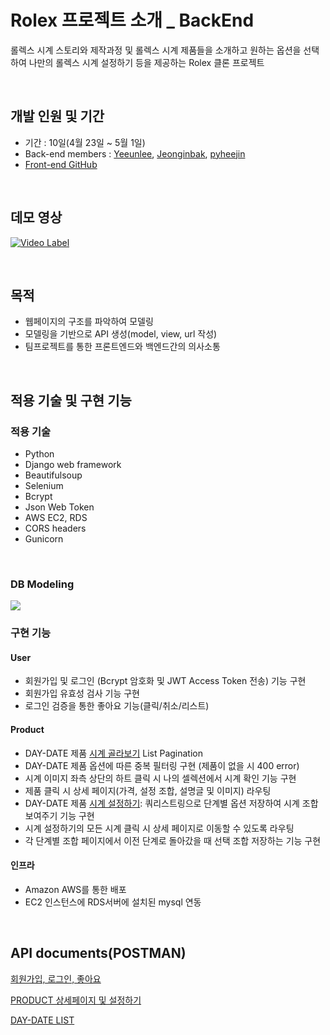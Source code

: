 # Rolex 프로젝트 소개 _ BackEnd

롤렉스 시계 스토리와 제작과정 및 롤렉스 시계 제품들을 소개하고 원하는 옵션을 선택하여 나만의 롤렉스 시계 설정하기 등을 제공하는 Rolex 클론 프로젝트

<br>

## 개발 인원 및  기간

- 기간 : 10일(4월 23일 ~ 5월 1일)
- Back-end members : [Yeeunlee](https://github.com/yenilee), [Jeonginbak](https://github.com/Jeonginbak), [pyheejin](https://github.com/pyheejin)
- [Front-end GitHub](https://github.com/wecode-bootcamp-korea/Rolex-frontend)

<br>

## 데모 영상 
[![Video Label](https://images.velog.io/images/jeongin/post/ccc87f10-f079-4c6c-8eeb-8f6d9a5bef11/image.png)](https://youtu.be/x_35Mi3LWTY)

<br>

## 목적
- 웹페이지의 구조를 파악하여 모델링
- 모델링을 기반으로 API 생성(model, view, url 작성)
- 팀프로젝트를 통한 프론트엔드와 백엔드간의 의사소통

<br>

## 적용 기술 및 구현 기능


### 적용 기술

- Python
- Django web framework
- Beautifulsoup
- Selenium
- Bcrypt
- Json Web Token
- AWS EC2, RDS
- CORS headers
- Gunicorn

<br>

### DB Modeling
![](https://images.velog.io/images/jeongin/post/42270f13-dc2a-4989-bea1-974b82cabb0b/image.png)


### 구현 기능

#### User
- 회원가입 및 로그인 (Bcrypt 암호화 및 JWT Access Token 전송) 기능 구현
- 회원가입 유효성 검사 기능 구현
- 로그인 검증을 통한 좋아요 기능(클릭/취소/리스트)



#### Product
- DAY-DATE 제품 [시계 골라보기](https://www.rolex.com/ko/watches/find-rolex.html#p=1) List Pagination 
- DAY-DATE 제품 옵션에 따른 중복 필터링 구현 (제품이 없을 시 400 error)
- 시계 이미지 좌측 상단의 하트 클릭 시 나의 셀렉션에서 시계 확인 기능 구현
- 제품 클릭 시 상세 페이지(가격, 설정 조합, 설명글 및 이미지) 라우팅
- DAY-DATE 제품 [시계 설정하기](https://www.rolex.com/ko/watches/configure.html#/day-date/m228238-0042/model): 쿼리스트링으로 단계별 옵션 저장하여 시계 조합 보여주기 기능 구현
- 시계 설정하기의 모든 시계 클릭 시 상세 페이지로 이동할 수 있도록 라우팅 
- 각 단계별 조합 페이지에서 이전 단계로 돌아갔을 때 선택 조합 저장하는 기능 구현



#### 인프라
- Amazon AWS를 통한 배포
- EC2 인스턴스에 RDS서버에 설치된 mysql 연동

<br>

## API documents(POSTMAN)
[회원가입, 로그인, 좋아요](https://interstellar-sunset-788761.postman.co/collections/7338957-fceb2bce-0c66-4d27-82fe-479806136a99?version=latest&workspace=9e529a22-5100-4f53-85c7-608a41491819)

[PRODUCT 상세페이지 및 설정하기](https://interstellar-sunset-788761.postman.co/collections/10871481-cdba486f-5c26-4d62-8e16-d4464932eda3?version=latest&workspace=9e529a22-5100-4f53-85c7-608a41491819)

[DAY-DATE LIST](https://interstellar-sunset-788761.postman.co/collections/10871815-34aa5019-5c1b-4596-9fcf-a17a7bbf6023?version=latest&workspace=9e529a22-5100-4f53-85c7-608a41491819#e1a2af48-fdf1-4e74-8c93-1c5bc30ffa93)
